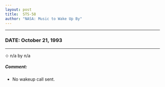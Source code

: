 ```yaml
---
layout: post
title:  STS-58
author: "NASA: Music to Wake Up By"
---
```


----
### DATE: October 21, 1993
----
⊹ n/a by n/a

##### Comment:
* No wakeup call sent.
